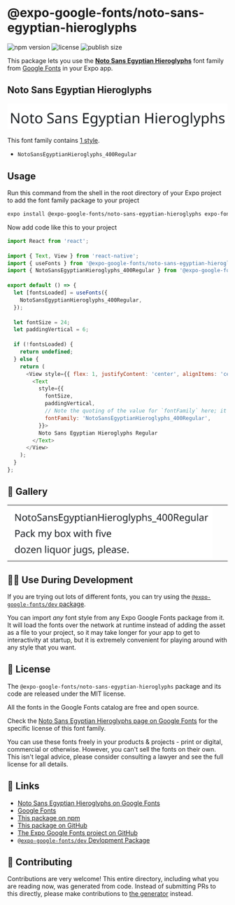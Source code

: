 # @expo-google-fonts/noto-sans-egyptian-hieroglyphs

![npm version](https://flat.badgen.net/npm/v/@expo-google-fonts/noto-sans-egyptian-hieroglyphs)
![license](https://flat.badgen.net/github/license/expo/google-fonts)
![publish size](https://flat.badgen.net/packagephobia/install/@expo-google-fonts/noto-sans-egyptian-hieroglyphs)

This package lets you use the [**Noto Sans Egyptian Hieroglyphs**](https://fonts.google.com/specimen/Noto+Sans+Egyptian+Hieroglyphs) font family from [Google Fonts](https://fonts.google.com/) in your Expo app.

## Noto Sans Egyptian Hieroglyphs

![Noto Sans Egyptian Hieroglyphs](./font-family.png)

This font family contains [1 style](#-gallery).

- `NotoSansEgyptianHieroglyphs_400Regular`

## Usage

Run this command from the shell in the root directory of your Expo project to add the font family package to your project
```sh
expo install @expo-google-fonts/noto-sans-egyptian-hieroglyphs expo-font
```

Now add code like this to your project
```js
import React from 'react';

import { Text, View } from 'react-native';
import { useFonts } from '@expo-google-fonts/noto-sans-egyptian-hieroglyphs/useFonts';
import { NotoSansEgyptianHieroglyphs_400Regular } from '@expo-google-fonts/noto-sans-egyptian-hieroglyphs/400Regular';

export default () => {
  let [fontsLoaded] = useFonts({
    NotoSansEgyptianHieroglyphs_400Regular,
  });

  let fontSize = 24;
  let paddingVertical = 6;

  if (!fontsLoaded) {
    return undefined;
  } else {
    return (
      <View style={{ flex: 1, justifyContent: 'center', alignItems: 'center' }}>
        <Text
          style={{
            fontSize,
            paddingVertical,
            // Note the quoting of the value for `fontFamily` here; it expects a string!
            fontFamily: 'NotoSansEgyptianHieroglyphs_400Regular',
          }}>
          Noto Sans Egyptian Hieroglyphs Regular
        </Text>
      </View>
    );
  }
};

```

## 🔡 Gallery


||||
|-|-|-|
|![NotoSansEgyptianHieroglyphs_400Regular](./NotoSansEgyptianHieroglyphs_400Regular.ttf.png)||||


## 👩‍💻 Use During Development

If you are trying out lots of different fonts, you can try using the [`@expo-google-fonts/dev` package](https://github.com/expo/google-fonts/tree/master/font-packages/dev#readme).

You can import *any* font style from any Expo Google Fonts package from it. It will load the fonts
over the network at runtime instead of adding the asset as a file to your project, so it may take longer
for your app to get to interactivity at startup, but it is extremely convenient
for playing around with any style that you want.

## 📖 License

The `@expo-google-fonts/noto-sans-egyptian-hieroglyphs` package and its code are released under the MIT license.

All the fonts in the Google Fonts catalog are free and open source.

Check the [Noto Sans Egyptian Hieroglyphs page on Google Fonts](https://fonts.google.com/specimen/Noto+Sans+Egyptian+Hieroglyphs) for the specific license of this font family.

You can use these fonts freely in your products & projects - print or digital, commercial or otherwise. However, you can't sell the fonts on their own. This isn't legal advice, please consider consulting a lawyer and see the full license for all details.

## 🔗 Links

- [Noto Sans Egyptian Hieroglyphs on Google Fonts](https://fonts.google.com/specimen/Noto+Sans+Egyptian+Hieroglyphs)
- [Google Fonts](https://fonts.google.com/)
- [This package on npm](https://www.npmjs.com/package/@expo-google-fonts/noto-sans-egyptian-hieroglyphs)
- [This package on GitHub](https://github.com/expo/google-fonts/tree/master/font-packages/noto-sans-egyptian-hieroglyphs)
- [The Expo Google Fonts project on GitHub](https://github.com/expo/google-fonts)
- [`@expo-google-fonts/dev` Devlopment Package](https://github.com/expo/google-fonts/tree/master/font-packages/dev)

## 🤝 Contributing

Contributions are very welcome! This entire directory, including what you are reading now, was generated from code. Instead of submitting PRs to this directly, please make contributions to [the generator](https://github.com/expo/google-fonts/tree/master/packages/generator) instead.
